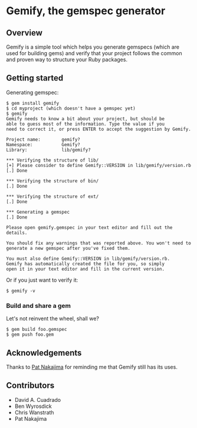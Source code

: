 Gemify, the gemspec generator
=============================

Overview
--------

Gemify is a simple tool which helps you generate gemspecs (which are
used for building gems) and verify that your project follows the common
and proven way to structure your Ruby packages.

Getting started
---------------

Generating gemspec:

    $ gem install gemify
    $ cd myproject (which doesn't have a gemspec yet)
    $ gemify
    Gemify needs to know a bit about your project, but should be
    able to guess most of the information. Type the value if you
    need to correct it, or press ENTER to accept the suggestion by Gemify.

    Project name:        gemify? 
    Namespace:           Gemify? 
    Library:             lib/gemify? 

    *** Verifying the structure of lib/
    [+] Please consider to define Gemify::VERSION in lib/gemify/version.rb
    [.] Done

    *** Verifying the structure of bin/
    [.] Done

    *** Verifying the structure of ext/
    [.] Done

    *** Generating a gemspec
    [.] Done

    Please open gemify.gemspec in your text editor and fill out the details.

    You should fix any warnings that was reported above. You won't need to
    generate a new gemspec after you've fixed them.

    You must also define Gemify::VERSION in lib/gemify/version.rb.
    Gemify has automatically created the file for you, so simply
    open it in your text editor and fill in the current version.
    
Or if you just want to verify it:

    $ gemify -v

### Build and share a gem

Let's not reinvent the wheel, shall we?

    $ gem build foo.gemspec
    $ gem push foo.gem


Acknowledgements
----------------

Thanks to [Pat Nakajima](http://patnakajima.com/) for reminding me that
Gemify still has its uses.


Contributors
------------

* David A. Cuadrado
* Ben Wyrosdick
* Chris Wanstrath
* Pat Nakajima
